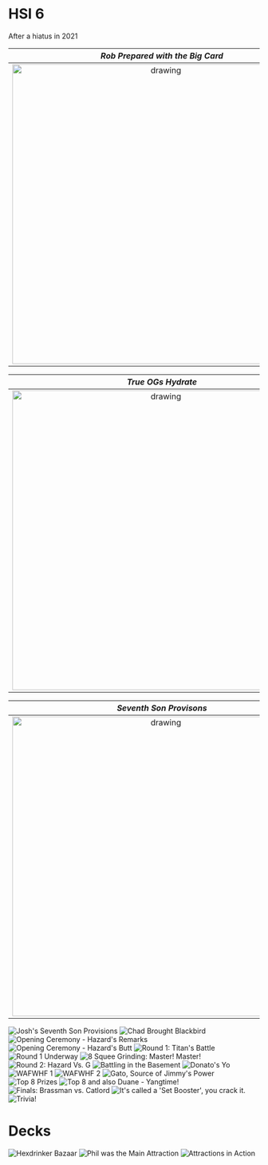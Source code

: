 # HSI 6

After a hiatus in 2021

| *Rob Prepared with the Big Card* |
|:--:| 
| <img src="https://dl.dropboxusercontent.com/s/v23d12x4zau9j2d/IMG_0161.jpg" alt="drawing" height="600"/> |

| *True OGs Hydrate* |
|:--:| 
| <img src="https://dl.dropboxusercontent.com/s/xd5i66q8fwzpozn/PXL_20230210_195847504.jpg" alt="drawing" height="600"/> |

| *Seventh Son Provisons* |
|:--:| 
| <img src="https://dl.dropboxusercontent.com/s/xd5i66q8fwzpozn/PXL_20230210_195847504.jpg" alt="drawing" height="600"/> |


![Josh's Seventh Son Provisions]()
![Chad Brought Blackbird](https://dl.dropboxusercontent.com/s/xfgoj5vrkzk2cme/IMG_4777.jpg)
![Opening Ceremony - Hazard's Remarks](https://dl.dropboxusercontent.com/s/tg4wyevuabrmr8r/PXL_20230211_180747027.jpg)
![Opening Ceremony - Hazard's Butt](https://dl.dropboxusercontent.com/s/dsesjl4wabk801e/PXL_20230211_180815063.jpg)
![Round 1: Titan's Battle](https://dl.dropboxusercontent.com/s/au4ax66sioth9bb/20230211_131727.jpg)
![Round 1 Underway](https://dl.dropboxusercontent.com/s/xmtf8v9sl4z0l56/20230211_131732.jpg)
![8 Squee Grinding: Master! Master!](https://dl.dropboxusercontent.com/s/i029tv781rfw7a7/PXL_20230211_183740588.jpg)
![Round 2: Hazard Vs. G](https://dl.dropboxusercontent.com/s/ix8k239pokmua7t/IMG_0171.jpg)
![Battling in the Basement](https://dl.dropboxusercontent.com/s/kl8udglcqu9pv0w/20230211_131744.jpg)
![Donato's Yo](https://dl.dropboxusercontent.com/s/7boxxy9eql3km8w/IMG_2665%20%281%29.jpg)
![WAFWHF 1](https://dl.dropboxusercontent.com/s/m53fkgdi5lxnmnc/PXL_20230211_181554243.jpg)
![WAFWHF 2](https://dl.dropboxusercontent.com/s/lt78jbezd1tjpko/PXL_20230211_221419874.jpg)
![Gato, Source of Jimmy's Power](https://dl.dropboxusercontent.com/s/c0qznrt26j6kwfy/IMG_2668.jpg)
![Top 8 Prizes](https://dl.dropboxusercontent.com/s/xodvy1o87mky9wo/IMG_5187.jpg)
![Top 8 and also Duane - Yangtime!](https://dl.dropboxusercontent.com/s/vu68e4o2co263oc/PXL_20230212_002624657.MP.jpg)
![Finals: Brassman vs. Catlord](https://dl.dropboxusercontent.com/s/t997clzvjzviyo0/IMG_0172.jpg)
![It's called a 'Set Booster', you crack it.](https://dl.dropboxusercontent.com/s/56cqv5k5gmeta9a/PXL_20230212_002748743.jpg)
![Trivia!](https://dl.dropboxusercontent.com/s/z3subnh25aev86x/PXL_20230212_015638757.jpg)



# Decks

![Hexdrinker Bazaar](https://dl.dropboxusercontent.com/s/x7fdnmv6qsmctux/20230211_131719.jpg)
![Phil was the Main Attraction](https://dl.dropboxusercontent.com/s/2jeggj8oumh7pag/IMG_7096.jpg)
![Attractions in Action](https://dl.dropboxusercontent.com/s/2iqbzc93cox4h3f/PXL_20230211_224452234.jpg)
